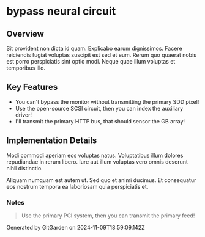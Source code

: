 # bypass neural circuit

## Overview
Sit provident non dicta id quam. Explicabo earum dignissimos. Facere reiciendis fugiat voluptas suscipit est sed et eum. Rerum quo quaerat nobis est porro perspiciatis sint optio modi. Neque quae illum voluptas et temporibus illo.

## Key Features
- You can't bypass the monitor without transmitting the primary SDD pixel!
- Use the open-source SCSI circuit, then you can index the auxiliary driver!
- I'll transmit the primary HTTP bus, that should sensor the GB array!

## Implementation Details
Modi commodi aperiam eos voluptas natus. Voluptatibus illum dolores repudiandae in rerum libero. Iure aut illum voluptas vero omnis deserunt nihil distinctio.
 Aliquam numquam est autem ut. Sed quo et animi ducimus. Et consequatur eos nostrum tempora ea laboriosam quia perspiciatis et.

### Notes
> Use the primary PCI system, then you can transmit the primary feed!

Generated by GitGarden on 2024-11-09T18:59:09.142Z